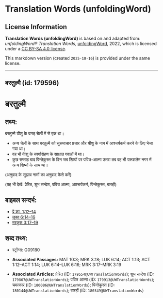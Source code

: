 # Translation Words (unfoldingWord)

## License Information

**Translation Words (unfoldingWord)** is based on and adapted from: _unfoldingWord® Translation Words_, [unfoldingWord](https://unfoldingword.org/utw), 2022, which is licensed under a [CC BY-SA 4.0 license](https://creativecommons.org/licenses/by-sa/4.0/legalcode.en).

This markdown version (created `2025-10-16`) is provided under the same license.



--------------------------------

## बरतुल्मै (id: 179596)

बरतुल्मै
========

तथ्य:
-----

बरतुल्मै यीशु के बारह चेलों में से एक था।

* अन्य चेलों के साथ बरतुल्मै को सुसमाचार प्रचार और यीशु के नाम में आश्चर्यकर्म करने के लिए भेजा गया था।
* वह भी यीशु के स्वर्गारोहण के साक्षात गवाहों में था।
* कुछ सप्ताह बाद पिन्तेकुस्त के दिन जब शिष्यों पर पवित्र\-आत्मा उतरा तब वह भी यरूशलेम नगर में अन्य शिष्यों के साथ था।

(अनुवाद के सुझाव नामों का अनुवाद कैसे करें)

(यह भी देखें: प्रेरित, शुभ सन्देश, पवित्र आत्मा, आश्चर्यकर्म, पिन्तेकुस्त, बारहों)

बाइबल सन्दर्भ:
--------------

* [प्रे.का. 1:12–14](https://ref.ly/Acts1:12-Acts1:14)
* [लूका 6:14–16](https://ref.ly/Luke6:14-Luke6:16)
* [मरकुस 3:17–19](https://ref.ly/Mark3:17-Mark3:19)

शब्द तथ्य:
----------

* स्ट्रोंग्स: G09180

* **Associated Passages:** MAT 10:3; MRK 3:18; LUK 6:14; ACT 1:13; ACT 1:12–ACT 1:14; LUK 6:14–LUK 6:16; MRK 3:17–MRK 3:19
* **Associated Articles:** प्रेरित (ID: `179554@UWTranslationWords`); शुभ सन्देश (ID: `179867@UWTranslationWords`); पवित्र आत्मा (ID: `179913@UWTranslationWords`); चमत्कार (ID: `180086@UWTranslationWords`); पिन्तेकुस्त (ID: `180144@UWTranslationWords`); बारहों (ID: `180349@UWTranslationWords`)

